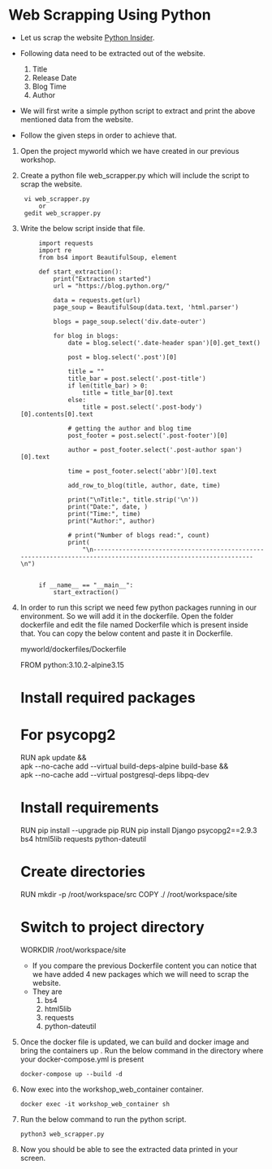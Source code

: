 # Web Scrapping Using Python

- Let us scrap the website [Python Insider](https://blog.python.org/).
- Following data need to be extracted out of the website.
    1. Title 
    2. Release Date
    3. Blog Time
    4. Author
    
- We will first write a simple python script to extract and print the above mentioned data from the website.
- Follow the given steps in order to achieve that.

1. Open the project myworld which we have created in our previous workshop. 
2. Create a python file web_scrapper.py which will include the script to scrap the website.

        vi web_scrapper.py 
            or
        gedit web_scrapper.py

3. Write the below script inside that file.

            import requests
            import re
            from bs4 import BeautifulSoup, element
   
            def start_extraction():
                print("Extraction started")
                url = "https://blog.python.org/"
            
                data = requests.get(url)
                page_soup = BeautifulSoup(data.text, 'html.parser')
            
                blogs = page_soup.select('div.date-outer')
            
                for blog in blogs:
                    date = blog.select('.date-header span')[0].get_text()
            
                    post = blog.select('.post')[0]
            
                    title = ""
                    title_bar = post.select('.post-title')
                    if len(title_bar) > 0:
                        title = title_bar[0].text
                    else:
                        title = post.select('.post-body')[0].contents[0].text
            
                    # getting the author and blog time
                    post_footer = post.select('.post-footer')[0]
            
                    author = post_footer.select('.post-author span')[0].text
            
                    time = post_footer.select('abbr')[0].text
            
                    add_row_to_blog(title, author, date, time)
            
                    print("\nTitle:", title.strip('\n'))
                    print("Date:", date, )
                    print("Time:", time)
                    print("Author:", author)
            
                    # print("Number of blogs read:", count)
                    print(
                        "\n---------------------------------------------------------------------------------------------------------------\n")
            
            
            if __name__ == "__main__":
                start_extraction()

4. In order to run this script we need few python packages running in our environment. So we will add it in the dockerfile.
Open the folder dockerfile and edit the file named Dockerfile which is present inside that. You can copy the below content and paste it in Dockerfile.
   

   myworld/dockerfiles/Dockerfile

      FROM python:3.10.2-alpine3.15
      # Install required packages
      # For psycopg2
      RUN apk update && \
          apk --no-cache add --virtual build-deps-alpine build-base && \
          apk --no-cache add --virtual postgresql-deps libpq-dev
      # Install requirements
      RUN pip install --upgrade pip
      RUN pip install Django psycopg2==2.9.3 bs4 html5lib requests python-dateutil
      # Create directories
      RUN mkdir -p /root/workspace/src
      COPY ./  /root/workspace/site
      # Switch to project directory
      WORKDIR /root/workspace/site

   - If you compare the previous Dockerfile content you can notice that we have added 4 new packages which we will need to scrap the website.
   - They are
     1. bs4 
     2. html5lib 
     3. requests 
     4. python-dateutil
   
5. Once the docker file is updated, we can build and docker image and bring the containers up . Run the below command in the 
directory where your docker-compose.yml is present
   
       docker-compose up --build -d
6. Now exec into the workshop_web_container container.
   
       docker exec -it workshop_web_container sh
7. Run the below command to run the python script.
         
       python3 web_scrapper.py
8. Now you should be able to see the extracted data printed in your screen.
